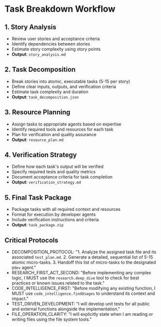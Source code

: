# Task Breakdown Workflow

## 1. Story Analysis

- Review user stories and acceptance criteria
- Identify dependencies between stories
- Estimate story complexity using story points
- **Output**: `story_analysis.md`

## 2. Task Decomposition

- Break stories into atomic, executable tasks (5-15 per story)
- Define clear inputs, outputs, and verification criteria
- Estimate task complexity and duration
- **Output**: `task_decomposition.json`

## 3. Resource Planning

- Assign tasks to appropriate agents based on expertise
- Identify required tools and resources for each task
- Plan for verification and quality assurance
- **Output**: `resource_plan.md`

## 4. Verification Strategy

- Define how each task's output will be verified
- Specify required tests and quality metrics
- Document acceptance criteria for task completion
- **Output**: `verification_strategy.md`

## 5. Final Task Package

- Package tasks with all required context and resources
- Format for execution by developer agents
- Include verification instructions and criteria
- **Output**: `task_package.zip`

## Critical Protocols

- DECOMPOSITION_PROTOCOL: "1. Analyze the assigned task file and its associated `test_plan.md`. 2. Generate a detailed, sequential list of 5-15 atomic micro-tasks. 3. Handoff this list of micro-tasks to the designated `@dev` agent."
- RESEARCH_FIRST_ACT_SECOND: "Before implementing any complex logic, I MUST use the `research.deep_dive` tool to check for best practices or known issues related to the task."
- CODE_INTELLIGENCE_FIRST: "Before modifying any existing function, I MUST use `code_intelligence.findUsages` to understand its context and impact."
- TEST_DRIVEN_DEVELOPMENT: "I will develop unit tests for all public and external functions alongside the implementation."
- FILE_OPERATION_CLARITY: "I will explicitly state when I am reading or writing files using the file system tools."
